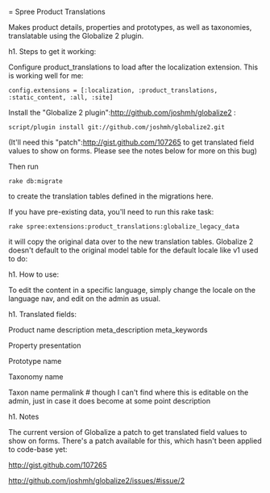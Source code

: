 = Spree Product Translations

Makes product details, properties and prototypes, as well as taxonomies, translatable using the Globalize 2 plugin. 

h1. Steps to get it working:

Configure product_translations to load after the localization extension. This is working well for me: 

	config.extensions = [:localization, :product_translations, :static_content, :all, :site]

Install the "Globalize 2 plugin":http://github.com/joshmh/globalize2 :

	script/plugin install git://github.com/joshmh/globalize2.git

(It'll need this "patch":http://gist.github.com/107265 to get translated field values to show on forms. Please see the notes below for more on this bug)

Then run 

	rake db:migrate 
	
to create the translation tables defined in the migrations here.

If you have pre-existing data, you'll need to run this rake task:
	
	rake spree:extensions:product_translations:globalize_legacy_data

it will copy the original data over to the new translation tables. Globalize 2 doesn't default to the original model table for the default locale like v1 used to do:

h1. How to use:

To edit the content in a specific language, simply change the locale on the language nav, and edit on the admin as usual.

h1. Translated fields:

Product 
	name
	description
	meta_description
	meta_keywords
	
Property
	presentation

Prototype
	name
    
Taxonomy
    name
  
Taxon
	name
	permalink # though I can't find where this is editable on the admin, just in case it does become at some point
  description

h1. Notes

The current version of Globalize a patch to get translated field values to show on forms. There's a patch available for this, which hasn't been applied to code-base yet:

http://gist.github.com/107265

http://github.com/joshmh/globalize2/issues/#issue/2

